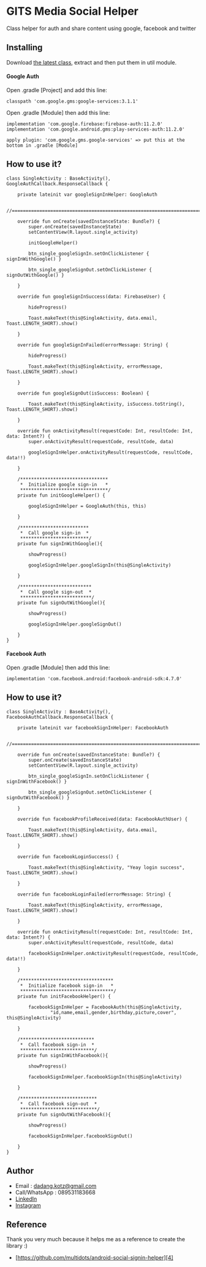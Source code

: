 # GITS Media Social Helper

Class helper for auth and share content using google, facebook and twitter

## Installing

Download [the latest class][1], extract and then put them in util module.

#### Google Auth

Open .gradle [Project] and add this line:
```
classpath 'com.google.gms:google-services:3.1.1'
```
Open .gradle [Module] then add this line:
```
implementation 'com.google.firebase:firebase-auth:11.2.0'
implementation 'com.google.android.gms:play-services-auth:11.2.0'

apply plugin: 'com.google.gms.google-services' => put this at the bottom in .gradle [Module]
```

## How to use it?
```
class SingleActivity : BaseActivity(), GoogleAuthCallback.ResponseCallback {

    private lateinit var googleSignInHelper: GoogleAuth

    //==============================================================================================

    override fun onCreate(savedInstanceState: Bundle?) {
        super.onCreate(savedInstanceState)
        setContentView(R.layout.single_activity)

        initGoogleHelper()

        btn_single_googleSignIn.setOnClickListener { signInWithGoogle() }
        
        btn_single_googleSignOut.setOnClickListener { signOutWithGoogle() }
        
    }

    override fun googleSignInSuccess(data: FirebaseUser) {

        hideProgress()

        Toast.makeText(this@SingleActivity, data.email, Toast.LENGTH_SHORT).show()

    }

    override fun googleSignInFailed(errorMessage: String) {

        hideProgress()
        
        Toast.makeText(this@SingleActivity, errorMessage, Toast.LENGTH_SHORT).show()

    }

    override fun googleSignOut(isSuccess: Boolean) {

        Toast.makeText(this@SingleActivity, isSuccess.toString(), Toast.LENGTH_SHORT).show()

    }

    override fun onActivityResult(requestCode: Int, resultCode: Int, data: Intent?) {
        super.onActivityResult(requestCode, resultCode, data)

        googleSignInHelper.onActivityResult(requestCode, resultCode, data!!)

    }

    /********************************
     *  Initialize google sign-in   *
     ********************************/
    private fun initGoogleHelper() {

        googleSignInHelper = GoogleAuth(this, this)

    }

    /*************************
     *  Call google sign-in  *
     *************************/
    private fun signInWithGoogle(){

        showProgress()

        googleSignInHelper.googleSignIn(this@SingleActivity)

    }

    /**************************
     *  Call google sign-out  *
     **************************/
    private fun signOutWithGoogle(){

        showProgress()

        googleSignInHelper.googleSignOut()

    }
}
```

#### Facebook Auth

Open .gradle [Module] then add this line:
```
implementation 'com.facebook.android:facebook-android-sdk:4.7.0'
```

## How to use it?
```
class SingleActivity : BaseActivity(), FacebookAuthCallback.ResponseCallback {

    private lateinit var facebookSignInHelper: FacebookAuth

    //==============================================================================================

    override fun onCreate(savedInstanceState: Bundle?) {
        super.onCreate(savedInstanceState)
        setContentView(R.layout.single_activity)

        btn_single_googleSignIn.setOnClickListener { signInWithFacebook() }

        btn_single_googleSignOut.setOnClickListener { signOutWithFacebook() }

    }

    override fun facebookProfileReceived(data: FacebookAuthUser) {

        Toast.makeText(this@SingleActivity, data.email, Toast.LENGTH_SHORT).show()

    }

    override fun facebookLoginSuccess() {

        Toast.makeText(this@SingleActivity, "Yeay login success", Toast.LENGTH_SHORT).show()

    }

    override fun facebookLoginFailed(errorMessage: String) {

        Toast.makeText(this@SingleActivity, errorMessage, Toast.LENGTH_SHORT).show()

    }

    override fun onActivityResult(requestCode: Int, resultCode: Int, data: Intent?) {
        super.onActivityResult(requestCode, resultCode, data)

        facebookSignInHelper.onActivityResult(requestCode, resultCode, data!!)

    }

    /**********************************
     *  Initialize facebook sign-in   *
     **********************************/
    private fun initFacebookHelper() {

        facebookSignInHelper = FacebookAuth(this@SingleActivity,
                "id,name,email,gender,birthday,picture,cover", this@SingleActivity)

    }

    /***************************
     *  Call facebook sign-in  *
     ***************************/
    private fun signInWithFacebook(){

        showProgress()

        facebookSignInHelper.facebookSignIn(this@SingleActivity)

    }

    /****************************
     *  Call facebook sign-out  *
     ****************************/
    private fun signOutWithFacebook(){

        showProgress()

        facebookSignInHelper.facebookSignOut()

    }
}
```

## Author

- Email : dadang.kotz@gmail.com
- Call/WhatsApp : 089531183668
- [LinkedIn][2]
- [Instagram][3]

## Reference

Thank you very much because it helps me as a reference to create the library :)
- [https://github.com/multidots/android-social-signin-helper][4]

[1]: https://github.com/irfanirawangits/gits-medsoc-helper/archive/master.zip
[2]: https://www.linkedin.com/in/irfan-irawan-sukirman-9096bba7/
[3]: https://www.instagram.com/ir.rawasukma/
[4]: https://github.com/multidots
